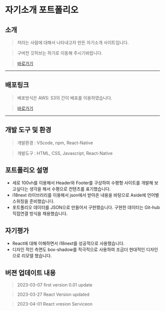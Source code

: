 # 자기소개 포트폴리오
## 소개
> 저라는 사람에 대해서 나타내고자 만든 자기소개 사이트입니다.

> 구버전 깃허브는 하기로 이동해 주시기바랍니다. 

> [바로가기](https://github.com/Eundoe/eundoe-reactprofile)

---
## 배포링크
> 배포방식은 AWS: S3의 간이 배포를 이용하였습니다.

> [바로가기](http://eundoe-myintro.s3-website.ap-northeast-2.amazonaws.com)

---
## 개발 도구 및 환경
> 개발환경 : VScode, npm, React-Native

> 개발도구 : HTML, CSS, Javascript, React-Native

## 포트폴리오 설명
* 세로 100vh를 이용해서 Header와 Footer를 구성하여 수평형 사이트를 개발해 보고싶다는 생각을 해서 수평으로 컨텐츠를 표기했습니다.
* i18next 라이브러리를 이용해서 json에서 받아온 내용을 바탕으로 Aside에 언어별 스위칭을 준비했습니다. 
* 포트폴리오 데이터를 JSON으로 만들어서 구현했습니다. 구현한 데이터는 Git-hub직접연결 방식을 채용했습니다.

## 자기평가 
* React에 대해 이해하면서 i18next를 성공적으로 사용했습니다. 
* 디자인 적인 측면도 box-shadow를 적극적으로 사용하여 조금더 현대적인 디자인으로 리모델 했습니다.

## 버젼 업데이트 내용
> 2023-03-07 first version 0.01 update

> 2023-03-27 React Version updated

> 2023-04-01 React vresion Serviceon
